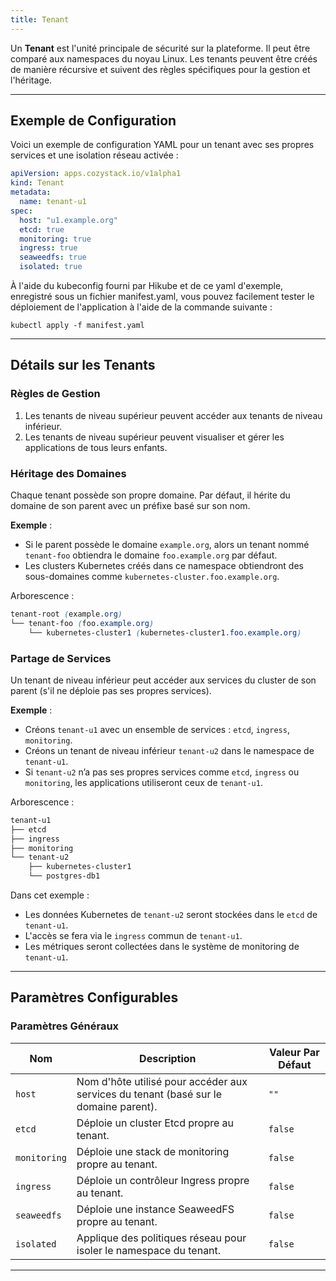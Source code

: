 ```yaml
---
title: Tenant
---
```


Un **Tenant** est l'unité principale de sécurité sur la plateforme. Il peut être comparé aux namespaces du noyau Linux. Les tenants peuvent être créés de manière récursive et suivent des règles spécifiques pour la gestion et l'héritage.

---

## Exemple de Configuration

Voici un exemple de configuration YAML pour un tenant avec ses propres services et une isolation réseau activée :

```yaml
apiVersion: apps.cozystack.io/v1alpha1
kind: Tenant
metadata:
  name: tenant-u1
spec:
  host: "u1.example.org"
  etcd: true
  monitoring: true
  ingress: true
  seaweedfs: true
  isolated: true
```

À l'aide du kubeconfig fourni par Hikube et de ce yaml d'exemple, enregistré sous un fichier manifest.yaml, vous pouvez facilement tester le déploiement de l'application à l'aide de la commande suivante :

`kubectl apply -f manifest.yaml`

---

## Détails sur les Tenants

### Règles de Gestion

1. Les tenants de niveau supérieur peuvent accéder aux tenants de niveau inférieur.
2. Les tenants de niveau supérieur peuvent visualiser et gérer les applications de tous leurs enfants.

### Héritage des Domaines

Chaque tenant possède son propre domaine. Par défaut, il hérite du domaine de son parent avec un préfixe basé sur son nom.

**Exemple** :

- Si le parent possède le domaine `example.org`, alors un tenant nommé `tenant-foo` obtiendra le domaine `foo.example.org` par défaut.
- Les clusters Kubernetes créés dans ce namespace obtiendront des sous-domaines comme `kubernetes-cluster.foo.example.org`.

Arborescence :

```scss
tenant-root (example.org)
└── tenant-foo (foo.example.org)
    └── kubernetes-cluster1 (kubernetes-cluster1.foo.example.org)
```

### Partage de Services

Un tenant de niveau inférieur peut accéder aux services du cluster de son parent (s'il ne déploie pas ses propres services).

**Exemple** :

- Créons `tenant-u1` avec un ensemble de services : `etcd`, `ingress`, `monitoring`.
- Créons un tenant de niveau inférieur `tenant-u2` dans le namespace de `tenant-u1`.
- Si `tenant-u2` n’a pas ses propres services comme `etcd`, `ingress` ou `monitoring`, les applications utiliseront ceux de `tenant-u1`.

Arborescence :

```scss
tenant-u1
├── etcd
├── ingress
├── monitoring
└── tenant-u2
    ├── kubernetes-cluster1
    └── postgres-db1
```

Dans cet exemple :

- Les données Kubernetes de `tenant-u2` seront stockées dans le `etcd` de `tenant-u1`.
- L'accès se fera via le `ingress` commun de `tenant-u1`.
- Les métriques seront collectées dans le système de monitoring de `tenant-u1`.

---

## Paramètres Configurables

### **Paramètres Généraux**

| **Nom**      | **Description**                                                                      | **Valeur Par Défaut** |
|--------------|--------------------------------------------------------------------------------------|------------------------|
| `host`       | Nom d'hôte utilisé pour accéder aux services du tenant (basé sur le domaine parent). | `""`                  |
| `etcd`       | Déploie un cluster Etcd propre au tenant.                                            | `false`               |
| `monitoring` | Déploie une stack de monitoring propre au tenant.                                    | `false`               |
| `ingress`    | Déploie un contrôleur Ingress propre au tenant.                                      | `false`               |
| `seaweedfs`  | Déploie une instance SeaweedFS propre au tenant.                                     | `false`               |
| `isolated`   | Applique des politiques réseau pour isoler le namespace du tenant.                  | `false`               |

---
